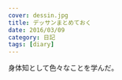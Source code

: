 ```yaml
---
cover: dessin.jpg
title: デッサンまとめておく
date: 2016/03/09
category: 日記
tags: [diary]
---
```


身体知として色々なことを学んだ。

<!--more-->

